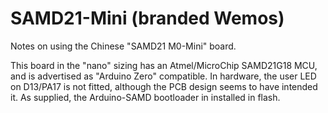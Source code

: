 # SAMD21-Mini (branded Wemos)
Notes on using the Chinese "SAMD21 M0-Mini" board.

This board in the "nano" sizing has an Atmel/MicroChip SAMD21G18 MCU, and is advertised as "Arduino Zero" compatible.
In hardware, the user LED on D13/PA17 is not fitted, although the PCB design seems to have intended it. As supplied, the Arduino-SAMD bootloader in installed in flash.
